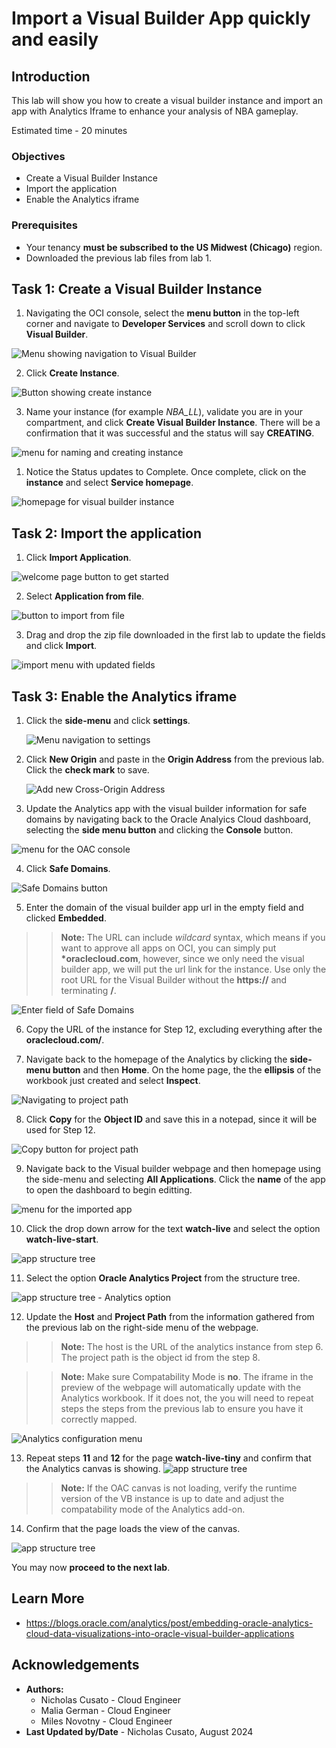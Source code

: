 # Import a Visual Builder App quickly and easily

## Introduction

This lab will show you how to create a visual builder instance and import an app with Analytics Iframe to enhance your analysis of NBA gameplay.

Estimated time - 20 minutes

### Objectives

* Create a Visual Builder Instance
* Import the application
* Enable the Analytics iframe


### Prerequisites

* Your tenancy **must be subscribed to the US Midwest (Chicago)** region.
* Downloaded the previous lab files from lab 1.

## Task 1: Create a Visual Builder Instance

1. Navigating the OCI console, select the **menu button** in the top-left corner and navigate to **Developer Services** and scroll down to click **Visual Builder**. 

  ![Menu showing navigation to Visual Builder](images/navigate-vb.png)

2. Click **Create Instance**.

  ![Button showing create instance](images/create-instance.png)
   
3. Name your instance (for example *NBA_LL*), validate you are in your compartment, and click **Create Visual Builder Instance**. There will be a confirmation that it was successful and the status will say **CREATING**.

  ![menu for naming and creating instance](images/name-instance.png)

1. Notice the Status updates to Complete. Once complete, click on the **instance** and select **Service homepage**. 

  ![homepage for visual builder instance](images/open-instance.png)

## Task 2: Import the application

1. Click **Import Application**. 

  ![welcome page button to get started](images/import-app.png)

2. Select **Application from file**.

  ![button to import from file](images/app-from-file.png)

3. Drag and drop the zip file downloaded in the first lab to update the fields and click **Import**.

  ![import menu with updated fields](images/drag-and-drop.png)

## Task 3: Enable the Analytics iframe

1. Click the **side-menu** and click **settings**.

    ![Menu navigation to settings](images/vb-settings.png)

2. Click **New Origin** and paste in the **Origin Address** from the previous lab. Click the **check mark** to save.

    ![Add new Cross-Origin Address](images/cross-origins.png)

3. Update the Analytics app with the visual builder information for safe domains by navigating back to the Oracle Analyics Cloud dashboard,  selecting the **side menu button** and clicking the **Console** button.

  ![menu for the OAC console](images/oac-console.png)

4. Click **Safe Domains**.

  ![Safe Domains button](images/safe-domains.png)

5. Enter the domain of the visual builder app url in the empty field and clicked **Embedded**. 

>>**Note:** The URL can include *wildcard* syntax, which means if you want to approve all apps on OCI, you can simply put **\*oraclecloud.com**, however, since we only need the visual builder app, we will put the url link for the instance. Use only the root URL for the Visual Builder without the **https://** and terminating **/**.

  ![Enter field of Safe Domains](images/embedding.png) 

6. Copy the URL of the instance for Step 12, excluding everything after the **oraclecloud.com/**.

7. Navigate back to the homepage of the Analytics by clicking the **side-menu button** and then **Home**. On the home page, the the **ellipsis** of the workbook just created and select **Inspect**.

  ![Navigating to project path](images/project-path.png) 

8. Click **Copy** for the **Object ID** and save this in a notepad, since it will be used for Step 12. 

  ![Copy button for project path](images/object-id.png) 

9.  Navigate back to the Visual builder webpage and then homepage using the side-menu and selecting **All Applications**. Click the **name** of the app to open the dashboard to begin editting.

  ![menu for the imported app](images/open-app.png)

10. Click the drop down arrow for the text **watch-live** and select the option **watch-live-start**.

  ![app structure tree](images/watch-live-start.png)

11. Select the option **Oracle Analytics Project** from the structure tree.

  ![app structure tree - Analytics option](images/structure-tree-analytics.png)

12. Update the **Host** and **Project Path** from the information gathered from the previous lab on the right-side menu of the webpage. 

>>**Note:** The host is the URL of the analytics instance from step 6. The project path is the object id from the step 8.

>>**Note:** Make sure Compatability Mode is **no**. The iframe in the preview of the webpage will automatically update with the Analytics workbook. If it does not, the you will need to repeat steps the steps from the previous lab to ensure you have it correctly mapped.

  ![Analytics configuration menu](images/update-analytics.png)

13. Repeat steps **11** and **12** for the page **watch-live-tiny** and confirm that the Analytics canvas is showing. 
  ![app structure tree](images/watch-live-tiny.png)

>>**Note:** If the OAC canvas is not loading, verify the runtime version of the VB instance is up to date and adjust the compatability mode of the Analytics add-on.

14.   Confirm that the page loads the view of the canvas.

  ![app structure tree](images/full-dashboard.png)

You may now **proceed to the next lab**.

## Learn More

* https://blogs.oracle.com/analytics/post/embedding-oracle-analytics-cloud-data-visualizations-into-oracle-visual-builder-applications

## Acknowledgements

* **Authors:**
	* Nicholas Cusato - Cloud Engineer
	* Malia German - Cloud Engineer
	* Miles Novotny - Cloud Engineer
* **Last Updated by/Date** - Nicholas Cusato, August 2024